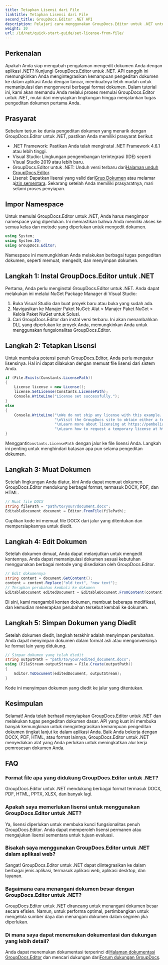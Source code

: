 ```yaml
---
title: Tetapkan Lisensi dari File
linktitle: Tetapkan Lisensi dari File
second_title: GroupDocs.Editor .NET API
description: Pelajari cara menggunakan GroupDocs.Editor untuk .NET untuk pengeditan dokumen yang lancar di aplikasi Anda. Panduan langkah demi langkah, tip, dan FAQ disertakan.
weight: 10
url: /id/net/quick-start-guide/set-license-from-file/
---
```

## Perkenalan
Apakah Anda siap mengubah pengalaman mengedit dokumen Anda dengan aplikasi .NET? Kunjungi GroupDocs.Editor untuk .NET. API canggih ini memungkinkan Anda mengintegrasikan kemampuan pengeditan dokumen ke dalam aplikasi Anda dengan lancar, membuatnya lebih mudah untuk memanipulasi dan mengonversi berbagai format dokumen. Dalam tutorial ini, kami akan memandu Anda melalui proses memulai GroupDocs.Editor untuk .NET, mulai dari menyiapkan lingkungan hingga menjalankan tugas pengeditan dokumen pertama Anda.
## Prasyarat
Sebelum terjun ke dunia pengeditan dokumen yang menarik dengan GroupDocs.Editor untuk .NET, pastikan Anda memiliki prasyarat berikut:
- .NET Framework: Pastikan Anda telah menginstal .NET Framework 4.6.1 atau lebih tinggi.
- Visual Studio: Lingkungan pengembangan terintegrasi (IDE) seperti Visual Studio 2019 atau lebih baru.
-  GroupDocs.Editor untuk .NET: Unduh versi terbaru dari[Halaman unduh GroupDocs.Editor](https://releases.groupdocs.com/editor/net/).
-  Lisensi: Dapatkan lisensi yang valid dari[Grup Dokumen](https://purchase.groupdocs.com/buy) atau melamar a[izin sementara](https://purchase.groupdocs.com/temporary-license/).
Sekarang setelah Anda memiliki prasyaratnya, mari selami proses penyiapan.
## Impor Namespace
Untuk memulai GroupDocs.Editor untuk .NET, Anda harus mengimpor namespace yang diperlukan. Ini memastikan bahwa Anda memiliki akses ke semua kelas dan metode yang diperlukan untuk mengedit dokumen.
```csharp
using System;
using System.IO;
using GroupDocs.Editor;
```
Namespace ini memungkinkan Anda melakukan berbagai tugas pengeditan dokumen, seperti memuat, mengedit, dan menyimpan dokumen.
## Langkah 1: Instal GroupDocs.Editor untuk .NET
Pertama, Anda perlu menginstal GroupDocs.Editor untuk .NET. Anda dapat melakukan ini melalui NuGet Package Manager di Visual Studio:
1. Buka Visual Studio dan buat proyek baru atau buka yang sudah ada.
2. Navigasikan ke Manajer Paket NuGet: Alat > Manajer Paket NuGet > Kelola Paket NuGet untuk Solusi.
3. Cari GroupDocs.Editor dan instal versi terbaru.
Ini akan menambahkan DLL yang diperlukan ke proyek Anda, memungkinkan Anda untuk menggunakan fungsionalitas GroupDocs.Editor.
## Langkah 2: Tetapkan Lisensi
Untuk membuka potensi penuh GroupDocs.Editor, Anda perlu mengatur lisensinya. Hal ini dapat dilakukan dengan memuat file lisensi dari sistem Anda.
```csharp
if (File.Exists(Constants.LicensePath))
{
    License license = new License();
    license.SetLicense(Constants.LicensePath);
    Console.WriteLine("License set successfully.");
}
else
{
    Console.WriteLine("\nWe do not ship any license with this example. " +
                      "\nVisit the GroupDocs site to obtain either a temporary or permanent license. " +
                      "\nLearn more about licensing at https://pembelian.groupdocs.com/faqs/licensing. " +
                      "\nLearn how to request a temporary license at https://purchase.groupdocs.com/temporary-license.");
}
```
 Mengganti`Constants.LicensePath` dengan jalur ke file lisensi Anda. Langkah ini penting untuk menghindari batasan apa pun selama pengeditan dokumen. 
## Langkah 3: Muat Dokumen
Setelah lingkungan Anda diatur, kini Anda dapat memuat dokumen. GroupDocs.Editor mendukung berbagai format, termasuk DOCX, PDF, dan HTML.
```csharp
// Muat file DOCX
string filePath = "path/to/your/document.docx";
EditableDocument document = Editor.FromFile(filePath);
```
Cuplikan kode ini memuat file DOCX dari jalur yang ditentukan dan mempersiapkannya untuk diedit.
## Langkah 4: Edit Dokumen
Setelah dokumen dimuat, Anda dapat melanjutkan untuk mengedit kontennya. Anda dapat memanipulasi dokumen sesuai kebutuhan menggunakan berbagai metode yang disediakan oleh GroupDocs.Editor.
```csharp
// Edit dokumennya
string content = document.GetContent();
content = content.Replace("old text", "new text");
// Terapkan perubahan kembali ke dokumen
EditableDocument editedDocument = EditableDocument.FromContent(content);
```
Di sini, kami mengambil konten dokumen, membuat beberapa modifikasi, dan kemudian menerapkan perubahan tersebut kembali ke dokumen.
## Langkah 5: Simpan Dokumen yang Diedit
Setelah dokumen diedit, langkah terakhir adalah menyimpan perubahan. Anda dapat menyimpan dokumen dalam format asli atau mengonversinya ke format lain yang didukung.
```csharp
// Simpan dokumen yang telah diedit
string outputPath = "path/to/your/edited_document.docx";
using (FileStream outputStream = File.Create(outputPath))
{
    Editor.ToDocument(editedDocument, outputStream);
}
```
Kode ini menyimpan dokumen yang diedit ke jalur yang ditentukan.
## Kesimpulan
Selamat! Anda telah berhasil menyiapkan GroupDocs.Editor untuk .NET dan melakukan tugas pengeditan dokumen dasar. API yang kuat ini membuka banyak kemungkinan untuk mengintegrasikan kemampuan pengeditan dokumen tingkat lanjut ke dalam aplikasi Anda. Baik Anda bekerja dengan DOCX, PDF, HTML, atau format lainnya, GroupDocs.Editor untuk .NET menyediakan alat yang Anda perlukan untuk meningkatkan alur kerja pemrosesan dokumen Anda.
## FAQ
### Format file apa yang didukung GroupDocs.Editor untuk .NET?
GroupDocs.Editor untuk .NET mendukung berbagai format termasuk DOCX, PDF, HTML, PPTX, XLSX, dan banyak lagi.
### Apakah saya memerlukan lisensi untuk menggunakan GroupDocs.Editor untuk .NET?
Ya, lisensi diperlukan untuk membuka kunci fungsionalitas penuh GroupDocs.Editor. Anda dapat memperoleh lisensi permanen atau mengajukan lisensi sementara untuk tujuan evaluasi.
### Bisakah saya menggunakan GroupDocs.Editor untuk .NET dalam aplikasi web?
Sangat! GroupDocs.Editor untuk .NET dapat diintegrasikan ke dalam berbagai jenis aplikasi, termasuk aplikasi web, aplikasi desktop, dan layanan.
### Bagaimana cara menangani dokumen besar dengan GroupDocs.Editor untuk .NET?
GroupDocs.Editor untuk .NET dirancang untuk menangani dokumen besar secara efisien. Namun, untuk performa optimal, pertimbangkan untuk mengelola sumber daya dan menangani dokumen dalam segmen jika diperlukan.
### Di mana saya dapat menemukan dokumentasi dan dukungan yang lebih detail?
 Anda dapat menemukan dokumentasi terperinci di[Halaman dokumentasi GroupDocs.Editor](https://tutorials.groupdocs.com/editor/net/) dan mencari dukungan dari[Forum dukungan GroupDocs](https://forum.groupdocs.com/c/editor/20).